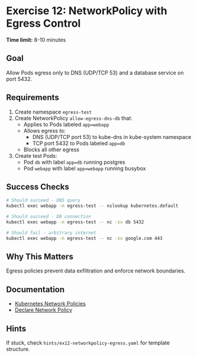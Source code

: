# Exercise 12: NetworkPolicy with Egress Control

**Time limit:** 8-10 minutes

## Goal
Allow Pods egress only to DNS (UDP/TCP 53) and a database service on port 5432.

## Requirements
1. Create namespace `egress-test`
2. Create NetworkPolicy `allow-egress-dns-db` that:
   - Applies to Pods labeled `app=webapp`
   - Allows egress to:
     - DNS (UDP/TCP port 53) to kube-dns in kube-system namespace
     - TCP port 5432 to Pods labeled `app=db`
   - Blocks all other egress
3. Create test Pods:
   - Pod `db` with label `app=db` running postgres
   - Pod `webapp` with label `app=webapp` running busybox

## Success Checks
```bash
# Should succeed - DNS query
kubectl exec webapp -n egress-test -- nslookup kubernetes.default

# Should succeed - DB connection
kubectl exec webapp -n egress-test -- nc -zv db 5432

# Should fail - arbitrary internet
kubectl exec webapp -n egress-test -- nc -zv google.com 443
```

## Why This Matters
Egress policies prevent data exfiltration and enforce network boundaries.

## Documentation
- [Kubernetes Network Policies](https://kubernetes.io/docs/concepts/services-networking/network-policies/)
- [Declare Network Policy](https://kubernetes.io/docs/tasks/administer-cluster/declare-network-policy/)

## Hints
If stuck, check `hints/ex12-networkpolicy-egress.yaml` for template structure.
